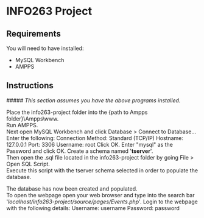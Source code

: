 # INFO263 Project

## Requirements
You will need to have installed:
 - MySQL Workbench
 - AMPPS
 
 ## Instructions
 #####<i> This section assumes you have the above programs installed.</i>
 
 Place the info263-project folder into the {path to Ampps folder}\Ampps\www.  
 Run AMPPS.  
 Next open MySQL Workbench and click Database > Connect to Database...
 Enter the following:
 Connection Method: Standard (TCP/IP)
 Hostname: 127.0.0.1
 Port: 3306
 Username: root
 Click OK.
 Enter "mysql" as the Password and click OK.
 Create a schema named '<b>tserver</b>'.  
 Then open the .sql file located in the info263-project folder by going File > Open SQL Script.  
 Execute this script with the tserver schema selected in order to populate the database.
 
 The database has now been created and populated.   
 To open the webpage open your web browser and 
 type into the search bar '<i>localhost/info263-project/source/pages/Events.php</i>'.
 Login to the webpage with the following details:
 Username: username
 Password: password